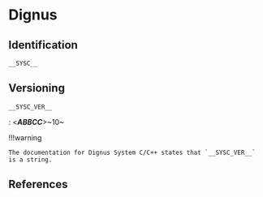 # Dignus

## Identification

`__SYSC__`

## Versioning

`__SYSC_VER__`

:   <**_ABBCC_**>~10~

!!!warning

    The documentation for Dignus System C/C++ states that `__SYSC_VER__` is a string.

## References
